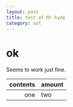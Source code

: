 ```yaml
---
layout: post
title: test of Mr hyde
category: out
---
```

# ok

Seems to work just fine.

| contents | amount
|---:|---
| one | two